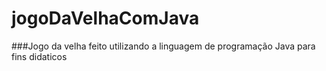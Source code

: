 # jogoDaVelhaComJava

###Jogo da velha feito utilizando a linguagem de programação Java para  fins didaticos
